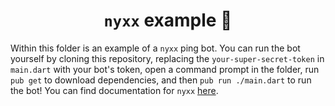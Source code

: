 <!-- markdownlint-disable -->
<div align="center">
<h1><code>nyxx</code> example 🤖</h1>
</div>

Within this folder is an example of a `nyxx` ping bot. You can run the bot yourself by cloning this repository, replacing the `your-super-secret-token` in `main.dart` with your bot's token, open a command prompt in the folder, run `pub get` to download dependencies, and then `pub run ./main.dart` to run the bot!
You can find documentation for `nyxx` [here](https://l7ssha.github.io/nyxx/nyxx/nyxx-library.html).
